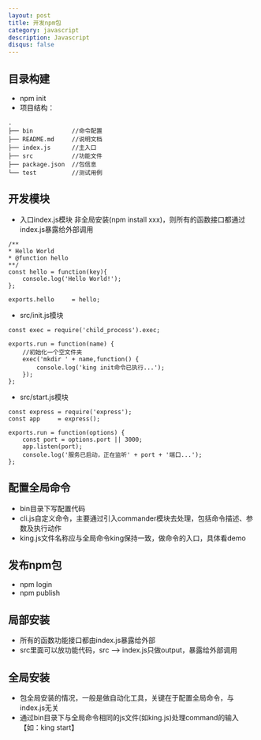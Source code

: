 ```yaml
---
layout: post
title: 开发npm包
category: javascript
description: Javascript
disqus: false
---
```


## 目录构建
* npm init
* 项目结构：

```
.
├── bin           //命令配置
├── README.md     //说明文档
├── index.js      //主入口
├── src           //功能文件
├── package.json  //包信息
└── test          //测试用例
```

## 开发模块
* 入口index.js模块 非全局安装(npm install xxx)，则所有的函数接口都通过index.js暴露给外部调用

```
/**
* Hello World
* @function hello
**/
const hello = function(key){
    console.log('Hello World!');
};

exports.hello     = hello;
```

* src/init.js模块

```
const exec = require('child_process').exec;

exports.run = function(name) {
    //初始化一个空文件夹
    exec('mkdir ' + name,function() {
        console.log('king init命令已执行...');
    });
};
```

* src/start.js模块

```
const express = require('express');
const app     = express();

exports.run = function(options) {
    const port = options.port || 3000;
    app.listen(port);
    console.log('服务已启动，正在监听' + port + '端口...');
};
```

## 配置全局命令
* bin目录下写配置代码
* cli.js自定义命令，主要通过引入commander模块去处理，包括命令描述、参数及执行动作
* king.js文件名称应与全局命令king保持一致，做命令的入口，具体看demo

## 发布npm包
* npm login
* npm publish

## 局部安装
* 所有的函数功能接口都由index.js暴露给外部
* src里面可以放功能代码，src --> index.js只做output，暴露给外部调用

## 全局安装
* 包全局安装的情况，一般是做自动化工具，关键在于配置全局命令，与index.js无关
* 通过bin目录下与全局命令相同的js文件(如king.js)处理command的输入【如：king start】




